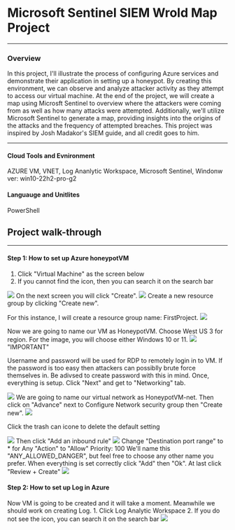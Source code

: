 # Microsoft Sentinel SIEM Wrold Map Project

<hr>
<h3>Overview</h3>
In this project, I'll illustrate the process of configuring Azure services and demonstrate their application in setting up a honeypot. By creating this environment, we can observe and analyze attacker activity as they attempt to access our virtual machine. At the end of the project, we will create a map using Microsft Sentinel to overview where the attackers were coming from as well as how many attacks were attempted. Additionally, we'll utilize Microsoft Sentinel to generate a map, providing insights into the origins of the attacks and the frequency of attempted breaches. This project was inspired by Josh Madakor's SIEM guide, and all credit goes to him.
<hr>

<h4>Cloud Tools and Evnironment</h3>
AZURE VM, VNET, Log Ananlytic Workspace, Microsoft Sentinel, Windonw ver: win10-22h2-pro-g2
<h4>Languauge and Unitlites</h3>
PowerShell

<h2>Project walk-through</h2>
<hr>

<h4>Step 1: How to set up Azure honeypotVM</h4>
<b2>
  
  1. Click "Virtual Machine" as the screen below
  2. If you cannot find the icon, then you can search it on the search bar
</b2>
<img src="1.png">

<b2>
On the next screen you will click "Create".
</b2>
<img src="2.png">

<b2>
Create a new resource group by clicking "Create new".

For this instance, I will create a resource group name: FirstProject.
<img src="3.png">
</b2>

<b2>
Now we are going to name our VM as HoneypotVM. Choose West US 3 for region. For the image, you will choose either Windows 10 or 11.
<img src="4.png">
</b2>

<b2>
"IMPORTANT"

Username and password will be used for RDP to remotely login in to VM. If the password is too easy then attackers can possiblly brute force themselves in. Be adivsed to create password with this in mind.
Once, everything is setup. Click "Next" and get to "Networking" tab.

<img src="5.png">

<b2>
We are going to name our virtual network as HoneypotVM-net. Then click on "Advance" next to Configure Network security group then "Create new".

<img src="6.png">

Click the trash can icone to delete the default setting

<img src="7.png">
Then click "Add an inbound rule"

<img src="8.png">
</b2>

<b2>
Change "Destination port range" to * for Any
"Action" to "Allow"
Priority: 100
We'll name this "ANY_ALLOWED_DANGER", but feel free to choose any other name you prefer.
When everything is set correctly click "Add" then "Ok".
At last click "Review + Create"

<img src="9.png">
</br2>

<h4>Step 2: How to set up Log in Azure</h4>
<br2>
Now VM is going to be created and it will take a moment.
Meanwhile we should work on creating Log.
1. Click Log Analytic Workspace
2. If you do not see the icon, you can search it on the search bar
<img src="10.png">

